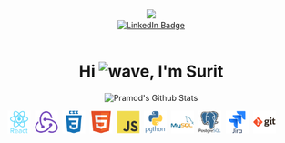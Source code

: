 
<!--
### Hi there 👋



**hkg0108/hkg0108** is a ✨ _special_ ✨ repository because its `README.md` (this file) appears on your GitHub profile.

Here are some ideas to get you started:

- 🔭 I’m currently working on ...
- 🌱 I’m currently learning ...
- 👯 I’m looking to collaborate on ...
- 🤔 I’m looking for help with ...
- 💬 Ask me about ...
- 📫 How to reach me: ...
- 😄 Pronouns: ...
- ⚡ Fun fact: ...
-->
<div id="header" align="center">
  <img src="https://media.giphy.com/media/M9gbBd9nbDrOTu1Mqx/giphy.gif" width="100"/>
</div>
<div id="badges" align="center">
  <a href="https://www.linkedin.com/in/surit-nandy-7b69921aa/">
    <img src="https://img.shields.io/badge/LinkedIn-blue?style=for-the-badge&logo=linkedin&logoColor=white" alt="LinkedIn Badge"/>
  </a>
</div>
<div id="profile-views" align="center">
 <img src="https://komarev.com/ghpvc/?username=SuritNandy&style=flat-square&color=blue" alt=""/> 
<h1>Hi <img alt="wave" src="https://emojis.slackmojis.com/emojis/images/1588177020/8809/wave_hello.gif?1588177020" width="40px" />, I'm Surit</h1>
</div>

<p align="center">
<img align="center" src="https://github-readme-stats.vercel.app/api?username=hkg0108&&show_icons=true&theme=radical" alt="Pramod's Github Stats">
</p>  

<div>
  <img src="https://github.com/devicons/devicon/blob/master/icons/react/react-original-wordmark.svg" title="React" alt="React" width="40" height="40"/>&nbsp;
  <img src="https://github.com/devicons/devicon/blob/master/icons/redux/redux-original.svg" title="Redux" alt="Redux " width="40" height="40"/>&nbsp;
  <img src="https://github.com/devicons/devicon/blob/master/icons/css3/css3-plain-wordmark.svg"  title="CSS3" alt="CSS" width="40" height="40"/>&nbsp;
  <img src="https://github.com/devicons/devicon/blob/master/icons/html5/html5-original.svg" title="HTML5" alt="HTML" width="40" height="40"/>&nbsp;
  <img src="https://github.com/devicons/devicon/blob/master/icons/javascript/javascript-original.svg" title="JavaScript" alt="JavaScript" width="40" height="40"/>&nbsp;
  <img src="https://github.com/devicons/devicon/blob/master/icons/python/python-original-wordmark.svg" title="Python"  alt="Python" width="40" height="40"/>&nbsp;
  <img src="https://github.com/devicons/devicon/blob/master/icons/mysql/mysql-original-wordmark.svg" title="MySQL"  alt="MySQL" width="40" height="40"/>&nbsp;
  <img src="https://github.com/devicons/devicon/blob/master/icons/postgresql/postgresql-original-wordmark.svg" title="PostgreSQL"  alt="PostgreSQL" width="40" height="40"/>&nbsp;
  <img src="https://github.com/devicons/devicon/blob/master/icons/jira/jira-original-wordmark.svg" title="Jira"  alt="Jira" width="40" height="40"/>&nbsp;
  <img src="https://github.com/devicons/devicon/blob/master/icons/git/git-original-wordmark.svg" title="Git" **alt="Git" width="40" height="40"/>
</div>

